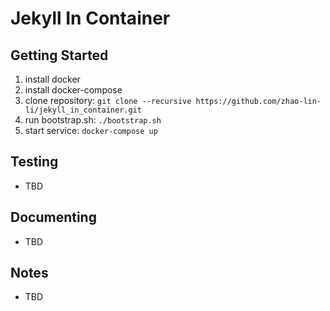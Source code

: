 # Jekyll In Container

Getting Started
---------------
1. install docker
2. install docker-compose
3. clone repository: `git clone --recursive https://github.com/zhao-lin-li/jekyll_in_container.git`
4. run bootstrap.sh: `./bootstrap.sh`
5. start service: `docker-compose up`

Testing
-------
* TBD

Documenting
-----------
* TBD

Notes
-----
* TBD
